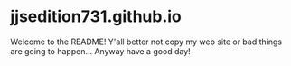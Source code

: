 # jjsedition731.github.io
Welcome to the README! Y'all better not copy my web site or bad things are going to happen...
Anyway have a good day!
